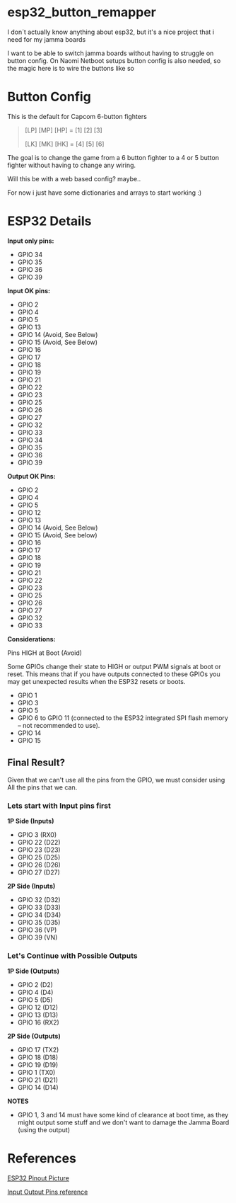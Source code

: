 # esp32_button_remapper
I don´t actually know anything about esp32, but it's a nice project that i need for my jamma boards

I want to be able to switch jamma boards without having to struggle on button config.
On Naomi Netboot setups button config is also needed, so the magic here is to wire the buttons like so

# Button Config
This is the default for Capcom 6-button fighters

> [LP] [MP] [HP] =  [1] [2] [3]
> 
> [LK] [MK] [HK] = [4] [5] [6]

The goal is to change the game from a 6 button fighter to a 4 or 5 button fighter without having to change any wiring.

Will this be with a web based config? maybe..

For now i just have some dictionaries and arrays to start working :)

# ESP32 Details

**Input only pins:**
- GPIO 34
- GPIO 35
- GPIO 36
- GPIO 39

**Input OK pins:**
- GPIO 2
- GPIO 4
- GPIO 5
- GPIO 13
- GPIO 14 (Avoid, See Below)
- GPIO 15 (Avoid, See Below)
- GPIO 16
- GPIO 17
- GPIO 18
- GPIO 19
- GPIO 21
- GPIO 22
- GPIO 23
- GPIO 25
- GPIO 26
- GPIO 27
- GPIO 32
- GPIO 33
- GPIO 34
- GPIO 35
- GPIO 36
- GPIO 39

**Output OK Pins:**
- GPIO 2
- GPIO 4
- GPIO 5
- GPIO 12
- GPIO 13
- GPIO 14 (Avoid, See Below)
- GPIO 15 (Avoid, See below)
- GPIO 16
- GPIO 17
- GPIO 18
- GPIO 19
- GPIO 21
- GPIO 22
- GPIO 23
- GPIO 25
- GPIO 26
- GPIO 27
- GPIO 32
- GPIO 33

**Considerations:**

Pins HIGH at Boot (Avoid)

Some GPIOs change their state to HIGH or output PWM signals at boot or reset. This means that if you have outputs connected to these GPIOs you may get unexpected results when the ESP32 resets or boots.

- GPIO 1
- GPIO 3
- GPIO 5
- GPIO 6 to GPIO 11 (connected to the ESP32 integrated SPI flash memory – not recommended to use).
- GPIO 14
- GPIO 15

## Final Result?

Given that we can't use all the pins from the GPIO, we must consider using All the pins that we can.

### Lets start with Input pins first

**1P Side (Inputs)**
- GPIO 3 (RX0)
- GPIO 22 (D22)
- GPIO 23 (D23)
- GPIO 25 (D25)
- GPIO 26 (D26)
- GPIO 27 (D27)
  
**2P Side (Inputs)**
- GPIO 32 (D32)
- GPIO 33 (D33)
- GPIO 34 (D34)
- GPIO 35 (D35)
- GPIO 36 (VP)
- GPIO 39 (VN)

### Let's Continue with Possible Outputs
**1P Side (Outputs)**
- GPIO 2 (D2)
- GPIO 4 (D4)
- GPIO 5 (D5)
- GPIO 12 (D12)
- GPIO 13 (D13)
- GPIO 16 (RX2)
 
**2P Side (Outputs)**

- GPIO 17 (TX2)
- GPIO 18 (D18)
- GPIO 19 (D19)
- GPIO 1 (TX0)
- GPIO 21 (D21)
- GPIO 14 (D14)
  
**NOTES**
- GPIO 1, 3 and 14 must have some kind of clearance at boot time, as they might output some stuff and we don't want to damage the Jamma Board (using the output)

# References
[ESP32 Pinout Picture](https://cdn.shopify.com/s/files/1/0609/6011/2892/files/doc-esp32-pinout-reference-wroom-devkit.png?width=692)

[Input Output Pins reference](https://www.upesy.com/blogs/tutorials/esp32-pinout-reference-gpio-pins-ultimate-guide)